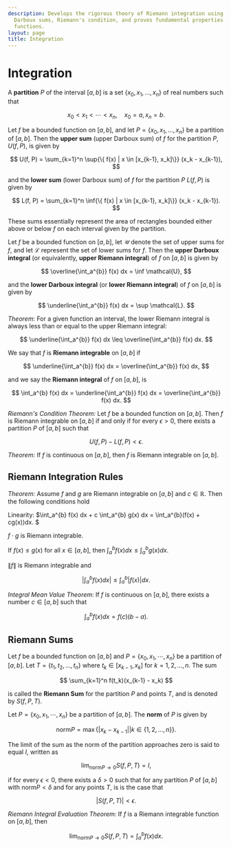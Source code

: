 ```yaml
---
description: Develops the rigorous theory of Riemann integration using upper and lower
  Darboux sums, Riemann's condition, and proves fundamental properties of integrable
  functions.
layout: page
title: Integration
---
```


# Integration

A **partition** $P$ of the interval $[a,b]$ is a set $\{x_0, x_1, \dots, x_n\}$ of real numbers such that

$$ x_0 <  x_1 < \cdots < x_n, \quad x_0 = a, x_n = b. $$

Let $f$ be a bounded function on $[a,b],$ and let $P = \{x_0, x_1, \dots, x_n\}$ be a partition of $[a,b].$ Then the **upper sum** (upper Darboux sum) of $f$ for the partition $P$, $U(f,P),$ is given by

$$ U(f, P) = \sum_{k=1}^n \sup{\{ f(x) | x \in [x_{k-1}, x_k]\}} (x_k - x_{k-1}), $$

and the **lower sum** (lower Darboux sum) of $f$ for the partition $P$ $L(f,P)$ is given by

$$ L(f, P) = \sum_{k=1}^n \inf{\{ f(x) | x \in [x_{k-1}, x_k]\}} (x_k - x_{k-1}). $$

These sums essentially represent the area of rectangles bounded either above or below $f$ on each interval given by the partition.

Let $f$ be a bounded function on $[a,b],$ let $\mathcal{U}$ denote the set of upper sums for $f,$ and let $\mathcal{L}$ represent the set of lower sums for $f.$ Then the **upper Darboux integral** (or equivalently, **upper Riemann integral**) of $f$ on $[a,b]$ is given by

$$ \overline{\int_a^{b}} f(x) dx = \inf \mathcal{U}, $$

and the **lower Darboux integral** (or **lower Riemann integral**) of $f$ on $[a,b]$ is given by

$$ \underline{\int_a^{b}} f(x) dx = \sup \mathcal{L}. $$

*Theorem:* For a given function an interval, the lower Riemann integral is always less than or equal to the upper Riemann integral: 

$$ \underline{\int_a^{b}} f(x) dx  \leq \overline{\int_a^{b}} f(x) dx. $$

We say that $f$ is **Riemann integrable** on $[a,b]$ if 

$$ \underline{\int_a^{b}} f(x) dx = \overline{\int_a^{b}} f(x) dx, $$

and we say the **Riemann integral** of $f$ on $[a,b],$ is

$$ \int_a^{b} f(x) dx = \underline{\int_a^{b}} f(x) dx = \overline{\int_a^{b}} f(x) dx. $$

*Riemann's Condition Theorem:* Let $f$ be a bounded function on $[a,b].$ Then $f$ is Riemann integrable on $[a,b]$ if and only if for every $\epsilon > 0,$ there exists a partition $P$ of $[a,b]$ such that

$$ U(f, P) - L(f, P) < \epsilon. $$

*Theorem:* If $f$ is continuous on $[a,b],$ then $f$ is Riemann integrable on $[a,b].$

## Riemann Integration Rules

*Theorem:* Assume $f$ and $g$ are Riemann integrable on $[a,b]$ and $c \in \mathbb{R}.$ Then the following conditions hold

Linearity: $\int_a^{b} f(x) dx + c \int_a^{b} g(x) dx = \int_a^{b}(f(x) + cg(x))dx. $

$f \cdot g$ is Riemann integrable.

If $f(x) \leq g(x)$ for all $x \in [a,b],$ then $\int_a^{b} f(x) dx \leq \int_a^{b} g(x) dx.$

$\|f\|$ is Riemann integrable and

$$ \left | \int_a^{b} f(x) dx \right | \leq \int_a^{b} | f(x) | dx. $$

*Integral Mean Value Theorem:* If $f$ is continuous on $[a,b],$ there exists a number $c \in [a,b]$ such that

$$ \int_a^{b} f(x) dx = f(c)(b - a). $$

## Riemann Sums

Let $f$ be a bounded function on $[a,b]$ and $P = \{x_0, x_1, \cdots, x_n\}$ be a partition of $[a,b].$ Let $T = \{t_1, t_2, \dots, t_n\}$ where $t_k \in [x_{k-1}, x_k]$ for $k = 1,2,\dots, n.$ The sum

$$ \sum_{k=1}^n f(t_k)(x_{k-1} - x_k) $$

is called the **Riemann Sum** for the partition $P$ and points $T,$ and is denoted by $S(f, P, T).$

Let $P = \{x_0, x_1, \cdots, x_n\}$ be a partition of $[a,b].$ The **norm** of $P$ is given by

$$ \text{norm}{P} = \max{\{ |x_k - x_{k-1} | | k \in \{1,2,\dots,n\} \}}. $$

The limit of the sum as the norm of the partition approaches zero is said to equal $I,$ written as

$$ \lim_{\text{norm}P \to 0} S(f, P, T) = I,$$

if for every $\epsilon < 0,$ there exists a $\delta > 0$ such that for any partition $P$ of $[a,b]$ with $\text{norm}P < \delta$ and for any points $T,$ is is the case that

$$ |S(f, P, T)| <  \epsilon. $$

*Riemann Integral Evaluation Theorem:* If $f$ is a Riemann integrable function on $[a,b],$ then

$$ \lim_{\text{norm}P \to 0} S(f, P, T) = \int_a^{b} f(x) dx. $$